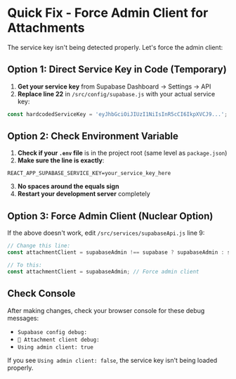 # Quick Fix - Force Admin Client for Attachments

The service key isn't being detected properly. Let's force the admin client:

## Option 1: Direct Service Key in Code (Temporary)

1. **Get your service key** from Supabase Dashboard → Settings → API
2. **Replace line 22** in `/src/config/supabase.js` with your actual service key:

```javascript
const hardcodedServiceKey = 'eyJhbGciOiJIUzI1NiIsInR5cCI6IkpXVCJ9...'; // PASTE YOUR ACTUAL SERVICE KEY HERE
```

## Option 2: Check Environment Variable

1. **Check if your `.env` file** is in the project root (same level as `package.json`)
2. **Make sure the line is exactly**:
```
REACT_APP_SUPABASE_SERVICE_KEY=your_service_key_here
```
3. **No spaces around the equals sign**
4. **Restart your development server** completely

## Option 3: Force Admin Client (Nuclear Option)

If the above doesn't work, edit `/src/services/supabaseApi.js` line 9:

```javascript
// Change this line:
const attachmentClient = supabaseAdmin !== supabase ? supabaseAdmin : supabase;

// To this:
const attachmentClient = supabaseAdmin; // Force admin client
```

## Check Console

After making changes, check your browser console for these debug messages:
- `Supabase config debug:`
- `🔐 Attachment client debug:`
- `Using admin client: true`

If you see `Using admin client: false`, the service key isn't being loaded properly.